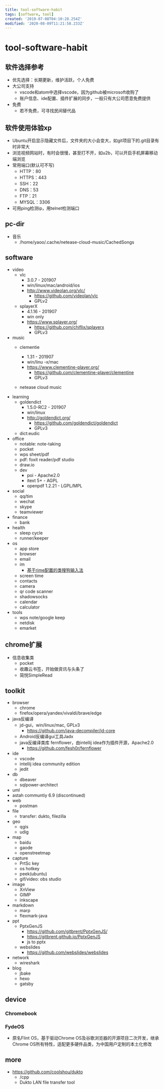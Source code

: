 ```yaml
---
title: tool-software-habit
tags: [software, tool]
created: '2019-07-08T04:10:28.254Z'
modified: '2020-08-09T11:21:58.233Z'
---
```


# tool-software-habit

## 软件选择参考  

- 优先选择：长期更新，维护活跃，个人免费
- 大公司支持
  - vscode和atom中选择vscode，因为github被microsoft收购了
  - 账户信息、ide配置、插件扩展的同步，一般只有大公司愿意免费提供
- 免费
  - 若不免费，可寻找民间替代品

## 软件使用体验xp

- Ubuntu开启显示隐藏文件后，文件夹的大小会变大，如git项目下的.git目录有时非常大
- 浏览视频网站时，有时会很慢，甚至打不开，如u2b，可以开启手机屏幕移动端浏览
- 常用端口(默认可不写)
  - HTTP：80
  - HTTPS：443
  - SSH：22
  - DNS：53
  - FTP：21
  - MYSQL：3306
- 可用ping检测ip，用telnet检测端口

## pc-dir

- 音乐
  - /home/yaoo/.cache/netease-cloud-music/CachedSongs

## software

- video
  - vlc
      - 3.0.7 - 201907
      - win/linux/mac/android/ios
      - http://www.videolan.org/vlc/
          - https://github.com/videolan/vlc
          - GPLv2
  - splayerX
      - 4.1.16 - 201907
      - win only
      - https://www.splayer.org/
          - https://github.com/chiflix/splayerx
          - GPLv3
- music
  - clementie 
      - 1.31 - 201907
      - win/linu  -x/mac
      - https://www.clementine-player.org/
          - https://github.com/clementine-player/clementine
          - GPLv3

  - netease cloud music
- learning
  - goldendict
      - 1.5.0-RC2 - 201907
      - win/linux
      - http://goldendict.org/
          - https://github.com/goldendict/goldendict
          - GPLv3
  - dict:eudic
- office
  - notable: note-taking
  - pocket
  - wps sheet/pdf
  - pdf: foxit reader/pdf studio
  - draw.io
  - dev
      - poi - Apache2.0
      - itext 5+ - AGPL
      - openpdf 1.2.21 - LGPL/MPL
- social
  - qq/tim
  - wechat
  - skype
  - teamviewer
- finance
  - bank
- health
  - sleep cycle
  - runner/keeper
- os
  - app store
  - browser
  - email
  - im
    - [基于rime配置的类搜狗输入法](https://github.com/fkxxyz/rime-cloverpinyin)
  - screen time    
  - contacts
  - camera
  - qr code scanner
  - shadowsocks
  - calendar
  - calculator
- tools
  - wps note/google keep
  - netdisk
  - emarket

## chrome扩展

- 信息收集类
  - pocket
  - 收趣云书签，开始做资讯与头条了
  - 简悦SimpleRead

## toolkit

- browser
  - chrome
  - firefox/opera/yandex/vivaldi/brave/edge
- java反编译
  - jd-gui，win/linux/mac, GPLv3
      - https://github.com/java-decompiler/jd-core
  - Android反编译gui工具Jadx
  - java反编译类库 fernflower，由intellij idea作为插件开源，Apache2.0
      - https://github.com/fesh0r/fernflower
- ide
  - vscode
  - intellij idea community edition
  - jedit
- db
  - dbeaver
  - sqlpower-architect
- uml
- astah communtiy 6.9 (discontinued)
- web
  - postman
- file
  - transfer: dukto, filezilla
- geo
  - qgis
  - udig
- map
  - baidu
  - gaode
  - openstreetmap
- capture
  - PrtSc key
  - os hotkey
  - peek(ubuntu)
  - gif/video: obs studio  
- image
  - XnView
  - GIMP
  - inkscape
- markdown
  - marp
  - flexmark-java
- ppt
  - PptxGenJS
      - https://github.com/gitbrent/PptxGenJS/
      - https://gitbrent.github.io/PptxGenJS
      - js to pptx
  - webslides
      - https://github.com/webslides/webslides
- network
  - wireshark
- blog
  - jbake
  - hexo
  - gatsby

## device

### Chromebook

### FydeOS

- 原名Flint OS，基于驱动Chrome OS及谷歌浏览器的开源项目二次开发，继承Chrome OS所有特性，适配更多硬件品类，为中国用户定制的本土化修改

## more

- https://github.com/coolshou/dukto
  - /cpp
  - Dukto LAN file transfer tool
